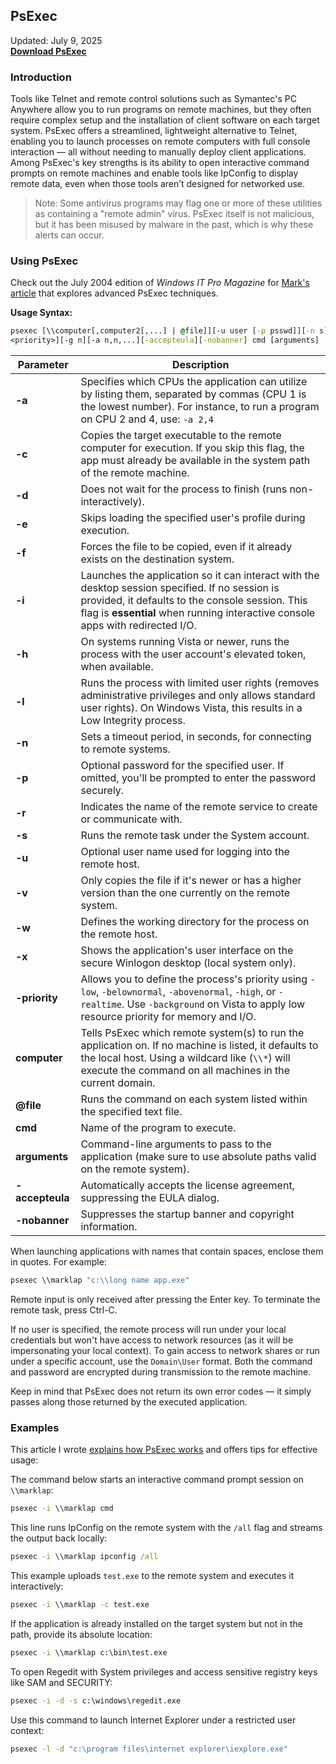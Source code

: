 ## PsExec

Updated: July 9, 2025         
[**Download PsExec**](*)

### Introduction

Tools like Telnet and remote control solutions such as Symantec's PC Anywhere allow you to run programs on remote machines, but they often require complex setup and the installation of client software on each target system. PsExec offers a streamlined, lightweight alternative to Telnet, enabling you to launch processes on remote computers with full console interaction — all without needing to manually deploy client applications. Among PsExec's key strengths is its ability to open interactive command prompts on remote machines and enable tools like IpConfig to display remote data, even when those tools aren’t designed for networked use.

> Note: Some antivirus programs may flag one or more of these utilities as containing a "remote admin" virus. PsExec itself is not malicious, but it has been misused by malware in the past, which is why these alerts can occur.

### Using PsExec

Check out the July 2004 edition of *Windows IT Pro Magazine* for [Mark's article](*) that explores advanced PsExec techniques.

**Usage Syntax:**

```cmd
psexec [\\computer[,computer2[,...] | @file]][-u user [-p psswd]][-n s][-r servicename][-h][-l][-s|-e][-x][-i [session]][-c [-f|-v]][-w directory][-d][-
<priority>][-g n][-a n,n,...][-accepteula][-nobanner] cmd [arguments]
```

| Parameter       | Description                                                                                                                                                                                                                          |
| --------------- | ------------------------------------------------------------------------------------------------------------------------------------------------------------------------------------------------------------------------------------ |
| **-a**          | Specifies which CPUs the application can utilize by listing them, separated by commas (CPU 1 is the lowest number). For instance, to run a program on CPU 2 and 4, use: `-a 2,4`                                                     |
| **-c**          | Copies the target executable to the remote computer for execution. If you skip this flag, the app must already be available in the system path of the remote machine.                                                                |
| **-d**          | Does not wait for the process to finish (runs non-interactively).                                                                                                                                                                    |
| **-e**          | Skips loading the specified user's profile during execution.                                                                                                                                                                         |
| **-f**          | Forces the file to be copied, even if it already exists on the destination system.                                                                                                                                                   |
| **-i**          | Launches the application so it can interact with the desktop session specified. If no session is provided, it defaults to the console session. This flag is **essential** when running interactive console apps with redirected I/O. |
| **-h**          | On systems running Vista or newer, runs the process with the user account's elevated token, when available.                                                                                                                          |
| **-l**          | Runs the process with limited user rights (removes administrative privileges and only allows standard user rights). On Windows Vista, this results in a Low Integrity process.                                                       |
| **-n**          | Sets a timeout period, in seconds, for connecting to remote systems.                                                                                                                                                                 |
| **-p**          | Optional password for the specified user. If omitted, you'll be prompted to enter the password securely.                                                                                                                             |
| **-r**          | Indicates the name of the remote service to create or communicate with.                                                                                                                                                              |
| **-s**          | Runs the remote task under the System account.                                                                                                                                                                                       |
| **-u**          | Optional user name used for logging into the remote host.                                                                                                                                                                            |
| **-v**          | Only copies the file if it's newer or has a higher version than the one currently on the remote system.                                                                                                                              |
| **-w**          | Defines the working directory for the process on the remote host.                                                                                                                                                                    |
| **-x**          | Shows the application's user interface on the secure Winlogon desktop (local system only).                                                                                                                                           |
| **-priority**   | Allows you to define the process's priority using `-low`, `-belownormal`, `-abovenormal`, `-high`, or `-realtime`. Use `-background` on Vista to apply low resource priority for memory and I/O.                                     |
| **computer**    | Tells PsExec which remote system(s) to run the application on. If no machine is listed, it defaults to the local host. Using a wildcard like (`\\*`) will execute the command on all machines in the current domain.                 |
| **@file**       | Runs the command on each system listed within the specified text file.                                                                                                                                                               |
| **cmd**         | Name of the program to execute.                                                                                                                                                                                                      |
| **arguments**   | Command-line arguments to pass to the application (make sure to use absolute paths valid on the remote system).                                                                                                                      |
| **-accepteula** | Automatically accepts the license agreement, suppressing the EULA dialog.                                                                                                                                                            |
| **-nobanner**   | Suppresses the startup banner and copyright information.                                                                                                                                                                             |

When launching applications with names that contain spaces, enclose them in quotes. For example:

```cmd
psexec \\marklap "c:\\long name app.exe"
```

Remote input is only received after pressing the Enter key. To terminate the remote task, press Ctrl-C.

If no user is specified, the remote process will run under your local credentials but won't have access to network resources (as it will be impersonating your local context). To gain access to network shares or run under a specific account, use the `Domain\User` format. Both the command and password are encrypted during transmission to the remote machine.

Keep in mind that PsExec does not return its own error codes — it simply passes along those returned by the executed application.

### Examples

This article I wrote [explains how PsExec works](*) and offers tips for effective usage:

The command below starts an interactive command prompt session on `\\marklap`:

```cmd
psexec -i \\marklap cmd
```

This line runs IpConfig on the remote system with the `/all` flag and streams the output back locally:

```cmd
psexec -i \\marklap ipconfig /all
```

This example uploads `test.exe` to the remote system and executes it interactively:

```cmd
psexec -i \\marklap -c test.exe
```

If the application is already installed on the target system but not in the path, provide its absolute location:

```cmd
psexec -i \\marklap c:\bin\test.exe
```

To open Regedit with System privileges and access sensitive registry keys like SAM and SECURITY:

```cmd
psexec -i -d -s c:\windows\regedit.exe
```

Use this command to launch Internet Explorer under a restricted user context:

```cmd
psexec -l -d "c:\program files\internet explorer\iexplore.exe"
```
